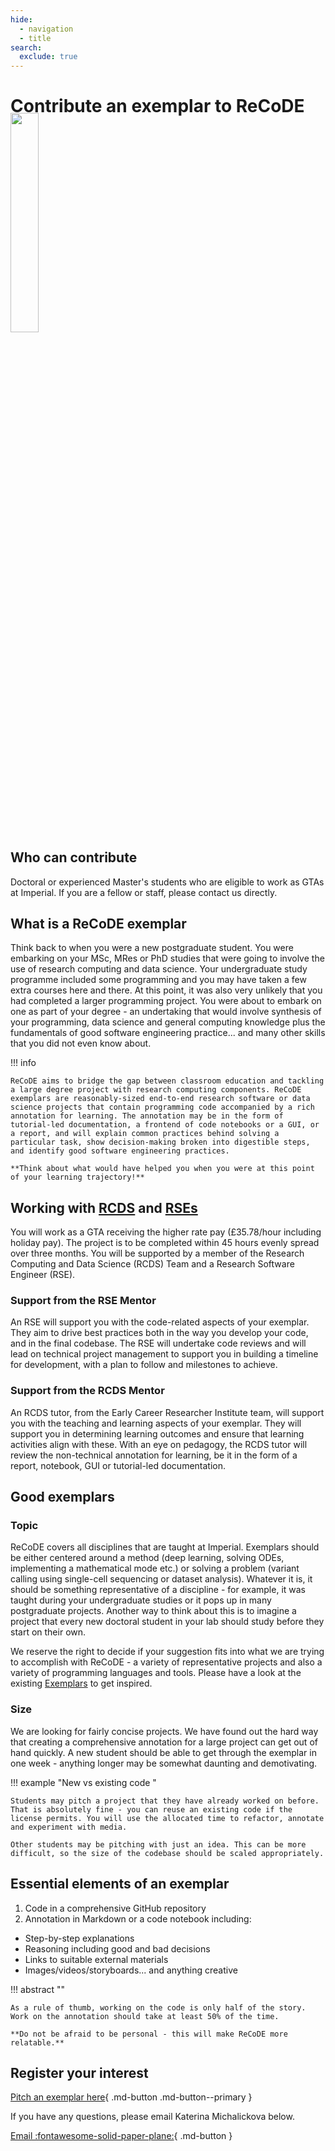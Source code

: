 ```yaml
---
hide:
  - navigation
  - title
search:
  exclude: true
---
```


<style>
  .gs-about {
    position: relative;
    width: 350px;
    left: 60%;
    margin-top: -10%;
    margin-bottom: -4%;
  }

  @media (max-width: 1024px) {
    .gs-about {
      position: relative;
      width: 30%;
      left: 0%;
      margin-top: -5%;
    }
  }

  @media (max-width: 720px) {
    .gs-about {
      position: relative;
      width: 90%;
      left: 5%;
      margin-top: -5%;
    }
  }

</style>

# Contribute an exemplar to ReCoDE

<img class="gs-about" src="../assets/img/gs_banner.png"/>

## Who can contribute

Doctoral or experienced Master's students who are eligible to work as GTAs at Imperial. If you are a fellow or staff, please contact us directly.


## What is a ReCoDE exemplar

Think back to when you were a new postgraduate student. You were embarking on your MSc, MRes or PhD studies that were going to involve the use of research computing and data science. Your undergraduate study programme included some programming and you may have taken a few extra courses here and there. At this point, it was also very unlikely that you had completed a larger programming project. You were about to embark on one as part of your degree - an undertaking that would involve synthesis of your programming, data science and general computing knowledge plus the fundamentals of good software engineering practice... and many other skills that you did not even know about.

!!! info 

    ReCoDE aims to bridge the gap between classroom education and tackling a large degree project with research computing components. ReCoDE exemplars are reasonably-sized end-to-end research software or data science projects that contain programming code accompanied by a rich annotation for learning. The annotation may be in the form of tutorial-led documentation, a frontend of code notebooks or a GUI, or a report, and will explain common practices behind solving a particular task, show decision-making broken into digestible steps, and identify good software engineering practices.

    **Think about what would have helped you when you were at this point of your learning trajectory!**

## Working with [RCDS](https://www.imperial.ac.uk/students/academic-support/graduate-school/professional-development/imperial-community-courses/) and [RSEs](https://www.imperial.ac.uk/research-software-engineering/)

You will work as a GTA receiving the higher rate pay (£35.78/hour including holiday pay). The project is to be completed within 45 hours evenly spread over three months. You will be supported by a member of the Research Computing and Data Science (RCDS) Team and a Research Software Engineer (RSE).

### Support from the RSE Mentor

An RSE will support you with the code-related aspects of your exemplar. They aim to drive best practices both in the way you develop your code, and in the final codebase. The RSE will undertake code reviews and will lead on technical project management to support you in building a timeline for development, with a plan to follow and milestones to achieve.

### Support from the RCDS Mentor

An RCDS tutor, from the Early Career Researcher Institute team, will support you with the teaching and learning aspects of your exemplar. They will support you in determining learning outcomes and ensure that learning activities align with these. With an eye on pedagogy, the RCDS tutor will review the non-technical annotation for learning, be it in the form of a report, notebook, GUI or tutorial-led documentation.

## Good exemplars

### Topic
ReCoDE covers all disciplines that are taught at Imperial. Exemplars should be either centered around a method (deep learning, solving ODEs, implementing a mathematical mode etc.) or solving a problem (variant calling using single-cell sequencing or dataset analysis). Whatever it is, it should be something representative of a discipline - for example, it was taught during your undergraduate studies or it pops up in many postgraduate projects. Another way to think about this is to imagine a project that every new doctoral student in your lab should study before they start on their own.

We reserve the right to decide if your suggestion fits into what we are trying to accomplish with ReCoDE - a variety of representative projects and also a variety of programming languages and tools. Please have a look at the existing [Exemplars](https://imperialcollegelondon.github.io/ReCoDE-home/exemplars/) to get inspired.

### Size

We are looking for fairly concise projects. We have found out the hard way that creating a comprehensive annotation for a large project can get out of hand quickly. A new student should be able to get through the exemplar in one week - anything longer may be somewhat daunting and demotivating.

!!! example "New vs existing code "

    Students may pitch a project that they have already worked on before. That is absolutely fine - you can reuse an existing code if the license permits. You will use the allocated time to refactor, annotate and experiment with media.

    Other students may be pitching with just an idea. This can be more difficult, so the size of the codebase should be scaled appropriately.

## Essential elements of an exemplar

1. Code in a comprehensive GitHub repository
2. Annotation in Markdown or a code notebook including:
  * Step-by-step explanations
  * Reasoning including good and bad decisions
  * Links to suitable external materials
  * Images/videos/storyboards... and anything creative

!!! abstract ""

    As a rule of thumb, working on the code is only half of the story. Work on the annotation should take at least 50% of the time. 
    
    **Do not be afraid to be personal - this will make ReCoDE more relatable.**


## Register your interest

[Pitch an exemplar here](https://forms.office.com/e/AhqJEu2wt3){ .md-button .md-button--primary }

If you have any questions, please email Katerina Michalickova below.

[Email :fontawesome-solid-paper-plane:](mailto:k.michalickova@imperial.ac.uk){ .md-button }
